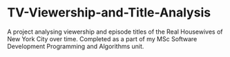 # TV-Viewership-and-Title-Analysis
A project analysing viewership and episode titles of the Real Housewives of New York City over time. Completed as a part of my MSc Software Development Programming and Algorithms unit.
